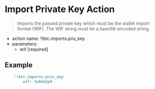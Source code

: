 # Import Private Key Action

> Imports the passed private key which must be the wallet import format (WIF). The WIF string must be a base58-encoded string.

- action name: !!btc.imports.priv_key
- parameters:
  - wif [required]

## Example

```md
    !!btc.imports.priv_key
        wif: tykbn2pG
```
